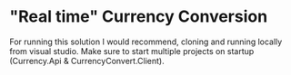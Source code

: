 # "Real time" Currency Conversion

For running this solution I would recommend, cloning and running locally from visual studio. 
Make sure to start multiple projects on startup (Currency.Api & CurrencyConvert.Client).

